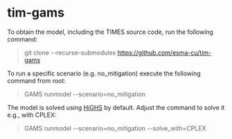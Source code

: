 # tim-gams

To obtain the model, including the TIMES source code, run the following command:
> git clone --recurse-submodules https://github.com/esma-cu/tim-gams

To run a specific scenario (e.g. no_mitigation) execute the following command from root:
> GAMS runmodel --scenario=no_mitigation

The model is solved using [HiGHS](https://highs.dev/) by default. Adjust the command to solve it e.g., with CPLEX:
> GAMS runmodel --scenario=no_mitigation --solve_with=CPLEX
